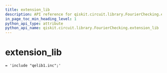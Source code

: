 ```yaml
---
title: extension_lib
description: API reference for qiskit.circuit.library.FourierChecking.extension_lib
in_page_toc_min_heading_level: 1
python_api_type: attribute
python_api_name: qiskit.circuit.library.FourierChecking.extension_lib
---
```


# extension\_lib

<span id="qiskit.circuit.library.FourierChecking.extension_lib" />

`= 'include "qelib1.inc";'`

